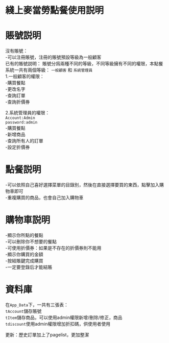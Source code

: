 綫上麥當勞點餐使用説明
==
賬號説明
==
沒有賬號：<br>
-可以注冊賬號，注冊的賬號預設等級為一般顧客<br>
已有的賬號説明：
賬號分爲兩種不同的等級，不同等級擁有不同的權限，本點餐系統一共有兩個等級：
`一般顧客` 和 `系統管理員` <br>
1.一般顧客的權限：<br>
-購買餐點<br>
-更改名字<br>
-查詢訂單<br>
-查詢折價券<br>

2.系統管理員的權限：<br>
`Account:Admin`<br>
`password:admin`<br>
-購買餐點<br>
-新增商品<br>
-查詢所有人的訂單<br>
-設定折價券<br>

點餐説明
==
-可以依照自己喜好選擇菜單的目錄別，然後在直接選擇要買的東西，點擊加入購物車即可<br>
-重複購買的商品，也會自己加入購物車<br>

購物車説明
==
-顯示你所點的餐點<br>
-可以刪除你不想要的餐點<br>
-可使用折價券：如果是不存在的折價券則不能用<br>
-顯示你購買的金額<br>
-按結賬鍵完成購買<br>
-一定要登錄后才能結賬<br>

資料庫
==
在`App_Data`下，一共有三張表：<br>
`tAccount`儲存賬號<br>
`tItem`儲存商品，可以使用admin權限新增/刪除/修正，商品<br>
`tdiscount`使用admin權限增加折扣碼，供使用者使用<br>

更新：歷史訂單加上了pagelist，更加整潔
